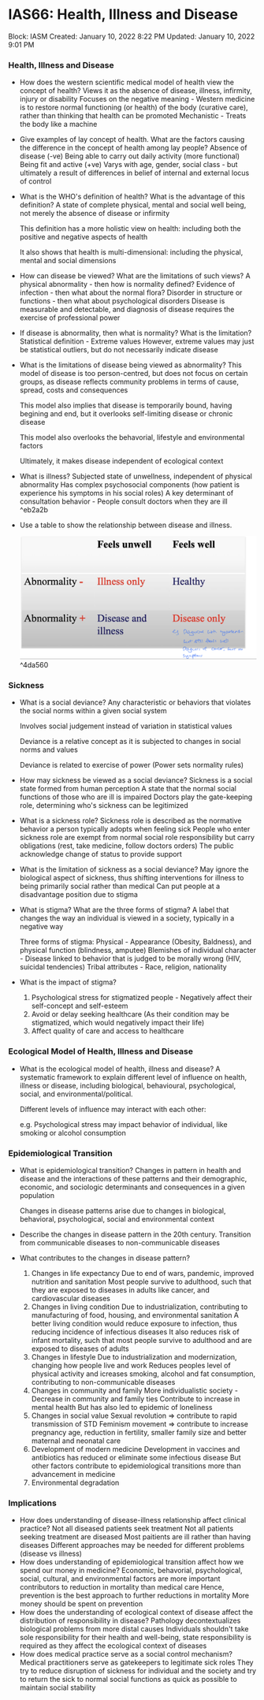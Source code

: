 # IAS66: Health, Illness and Disease

Block: IASM
Created: January 10, 2022 8:22 PM
Updated: January 10, 2022 9:01 PM

### Health, Illness and Disease
- How does the western scientific medical model of health view the concept of health?
    Views it as the absence of disease, illness, infirmity, injury or disability
    Focuses on the negative meaning - Western medicine is to restore normal functioning (or health) of the body (curative care), rather than thinking that health can be promoted
    Mechanistic - Treats the body like a machine
- Give examples of lay concept of health. What are the factors causing the difference in the concept of health among lay people?
    Absence of disease (-ve)
    Being able to carry out daily activity (more functional)
    Being fit and active (+ve)
    Varys with age, gender, social class - but ultimately a result of differences in belief of internal and external locus of control
- What is the WHO's definition of health? What is the advantage of this definition?
    A state of complete physical, mental and social well being, not merely the absence of disease or infirmity
    
    This definition has a more holistic view on health: including both the positive and negative aspects of health
    
    It also shows that health is multi-dimensional: including the physical, mental and social dimensions
- How can disease be viewed? What are the limitations of such views?
    A physical abnormality - then how is normality defined?
    Evidence of infection - then what about the normal flora?
    Disorder in structure or functions - then what about psychological disorders
    Disease is measurable and detectable, and diagnosis of disease requires the exercise of professional power
- If disease is abnormality, then what is normality? What is the limitation?
    Statistical definition - Extreme values
    However, extreme values may just be statistical outliers, but do not necessarily indicate disease
- What is the limitations of disease being viewed as abnormality?
    This model of disease is too person-centred, but does not focus on certain groups, as disease reflects community problems in terms of cause, spread, costs and consequences
    
    This model also implies that disease is temporarily bound, having begining and end, but it overlooks self-limiting disease or chronic disease
    
    This model also overlooks the behavorial, lifestyle and environmental factors
    
    Ultimately, it makes disease independent of ecological context
- What is illness?
    Subjected state of unwellness, independent of physical abnormality
    Has complex psychosocial components (how patient is experience his symptoms in his social roles)
    A key determinant of consultation behavior - People consult doctors when they are ill ^eb2a2b
- Use a table to show the relationship between disease and illness.
    
    ![Screenshot 2021-12-01 at 9.39.49 PM.png](IAS66%20Health,%20Illness%20and%20Disease%205f264ab4597c4aa9826d381376be4a3e/Screenshot_2021-12-01_at_9.39.49_PM.png) ^4da560

### Sickness
- What is a social deviance?
    Any characteristic or behaviors that violates the social norms within a given social system
    
    Involves social judgement instead of variation in statistical values
    
    Deviance is a relative concept as it is subjected to changes in social norms and values
    
    Deviance is related to exercise of power (Power sets normality rules)
- How may sickness be viewed as a social deviance?
    Sickness is a social state formed from human perception
    A state that the normal social functions of those who are ill is impaired
    Doctors play the gate-keeping role, determining who's sickness can be legitimized
- What is a sickness role?
    Sickness role is described as the normative behavior a person typically adopts when feeling sick
    People who enter sickness role are exempt from normal social role responsibility but carry obligations (rest, take medicine, follow doctors orders)
    The public acknowledge change of status to provide support
- What is the limitation of sickness as a social deviance?
    May ignore the biological aspect of sickness, thus shifting interventions for illness to being primarily social rather than medical
    Can put people at a disadvantage position due to stigma
- What is stigma? What are the three forms of stigma?
    A label that changes the way an individual is viewed in a society, typically in a negative way
    
    Three forms of stigma:
    Physical - Appearance (Obesity, Baldness), and physical function (blindness, amputee)
    Blemishes of individual character - Disease linked to behavior that is judged to be morally wrong (HIV, suicidal tendencies)
    Tribal attributes - Race, religion, nationality
- What is the impact of stigma?
    1. Psychological stress for stigmatized people - Negatively affect their self-concept and self-esteem
    2. Avoid or delay seeking healthcare (As their condition may be stigmatized, which would negatively impact their life)
    3. Affect quality of care and access to healthcare

### Ecological Model of Health, Illness and Disease
- What is the ecological model of health, illness and disease?
    A systematic framework to explain different level of influence on health, illness or disease, including biological, behavioural, psychological, social, and environmental/political.
    
    Different levels of influence may interact with each other:
    
    e.g. Psychological stress may impact behavior of individual, like smoking or alcohol consumption

### Epidemiological Transition
- What is epidemiological transition?
    Changes in pattern in health and disease and the interactions of these patterns and their demographic, economic, and sociologic determinants and consequences in a given population
    
    Changes in disease patterns arise due to changes in biological, behavioral, psychological, social and environmental context
- Describe the changes in disease pattern in the 20th century.
    Transition from communicable diseases to non-communicable diseases
- What contributes to the changes in disease pattern?
    1. Changes in life expectancy
        Due to end of wars, pandemic, improved nutrition and sanitation
        Most people survive to adulthood, such that they are exposed to diseases in adults like cancer, and cardiovascular diseases
    2. Changes in living condition
        Due to industrialization, contributing to manufacturing of food, housing, and environmental sanitation
        A better living condition would reduce exposure to infection, thus reducing incidence of infectious diseases
        It also reduces risk of infant mortality, such that most people survive to adulthood and are exposed to diseases of adults
    3. Changes in lifestyle
        Due to industrialization and modernization, changing how people live and work
        Reduces peoples level of physical activity and icreases smoking, alcohol and fat consumption, contributing to non-communicable diseases
    4. Changes in community and family
        More individualistic society - Decrease in community and family ties
        Contribute to increase in mental health
        But has also led to epidemic of loneliness
    5. Changes in social value
        Sexual revolution ⇒ contribute to rapid transmission of STD
        Feminism movement ⇒ contribute to increase pregnancy age, reduction in fertility, smaller family size and better maternal and neonatal care
    6. Development of modern medicine
        Development in vaccines and antibiotics has reduced or eliminate some infectious disease
        But other factors contribute to epidemiological  transitions more than advancement in medicine
    7. Environmental degradation

### Implications
- How does understanding of disease-illness relationship affect clinical practice?
    Not all diseased patients seek treatment
    Not all patients seeking treatment are diseased
    Most paitients are ill rather than having diseases
    Different approaches may be needed for different problems (disease vs illness)
- How does understanding of epidemiological transition affect how we spend our money in medicine?
    Economic, behavorial, psychological, social, cultural, and environmental factors are more important contributors to reduction in mortality than medical care
    Hence, prevention is the best approach to further reductions in mortality
    More money should be spent on prevention
- How does the understanding of ecological context of disease affect the distribution of responsibility in disease?
    Pathology decontextualizes biological problems from more distal causes
    Individuals shouldn't take sole responsibility for their health and well-being, state responsibility is required as they affect the ecological context of diseases
- How does medical practice serve as a social control mechanism?
    Medical practitioners serve as gatekeepers to legitimate sick roles
    They try to reduce disruption of sickness for individual and the society and try to return the sick to normal social functions as quick as possible to maintain social stability
